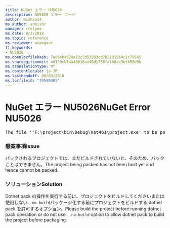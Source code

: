 ```yaml
---
title: NuGet エラー NU5026
description: NU5026 エラー コード
author: mishra14
ms.author: anmishr
manager: rrelyea
ms.date: 8/3/2018
ms.topic: reference
ms.reviewer: anangaur
f1_keywords:
- NU5026
ms.openlocfilehash: 7a66eba520e13c2d53803cd2b2131564c1c79545
ms.sourcegitcommit: 4d139cb54a46616ae48d1768fa108ae3bf450d5b
ms.translationtype: MT
ms.contentlocale: ja-JP
ms.lasthandoff: 08/03/2018
ms.locfileid: "39508405"
---
```

# <a name="nuget-error-nu5026"></a><span data-ttu-id="26763-103">NuGet エラー NU5026</span><span class="sxs-lookup"><span data-stu-id="26763-103">NuGet Error NU5026</span></span>
<pre>The file ''F:\project\bin\Debug\net461\project.exe' to be packed was not found on disk.</pre>

### <a name="issue"></a><span data-ttu-id="26763-104">懸案事項</span><span class="sxs-lookup"><span data-stu-id="26763-104">Issue</span></span>

<span data-ttu-id="26763-105">パックされるプロジェクトでは、まだビルドされていないと、そのため、パックことはできません。</span><span class="sxs-lookup"><span data-stu-id="26763-105">The project being packed has not been built yet and hence cannot be packed.</span></span>


### <a name="solution"></a><span data-ttu-id="26763-106">ソリューション</span><span class="sxs-lookup"><span data-stu-id="26763-106">Solution</span></span>

<span data-ttu-id="26763-107">Dotnet pack の操作を実行する前に、プロジェクトをビルドしてくださいまたは使用しない`--no-build`パッケージ化する前にプロジェクトをビルドする dotnet pack を許可するオプション。</span><span class="sxs-lookup"><span data-stu-id="26763-107">Please build the project before running dotnet pack operation or do not use `--no-build` option to allow dotnet pack to build the project before packaging.</span></span>

